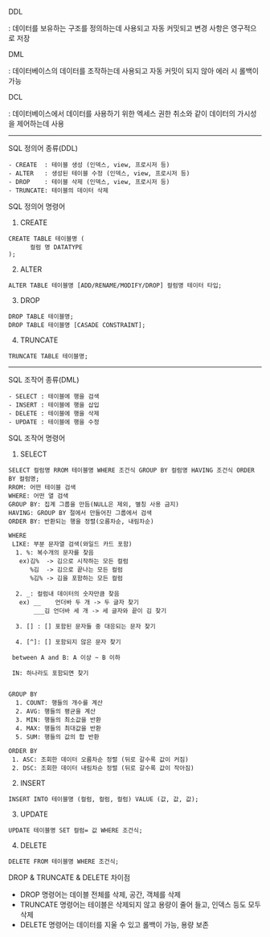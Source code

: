 DDL

: 데이터를 보유하는 구조를 정의하는데 사용되고 자동 커밋되고 변경 사항은 영구적으로 저장

DML

: 데이터베이스의 데이터를 조작하는데 사용되고 자동 커밋이 되지 않아 에러 시 롤백이 가능


DCL

: 데이터베이스에서 데이터를 사용하기 위한 엑세스 권한 취소와 같이 데이터의 가시성을 제어하는데 사용

----

SQL 정의어 종류(DDL)

    - CREATE  : 테이블 생성 (인덱스, view, 프로시저 등)
    - ALTER   : 생성된 테이블 수정 (인덱스, view, 프로시저 등)
    - DROP    : 테이블 삭제 (인덱스, view, 프로시저 등) 
    - TRUNCATE: 테이블의 데이터 삭제
    

SQL 정의어 명령어

   1. CREATE
   
    CREATE TABLE 테이블명 (
          컬럼 명 DATATYPE
    );  

   2. ALTER

    ALTER TABLE 테이블명 [ADD/RENAME/MODIFY/DROP] 컬럼명 테이터 타입;
      
   3. DROP

    DROP TABLE 테이블명;
    DROP TABLE 테이블명 [CASADE CONSTRAINT];
      
   4. TRUNCATE

    TRUNCATE TABLE 테이블명;

-----

SQL 조작어 종류(DML)

    - SELECT : 테이블에 행을 검색
    - INSERT : 테이블에 행을 삽입 
    - DELETE : 테이블에 행을 삭제 
    - UPDATE : 테이블에 행을 수정


SQL 조작어 명령어

  1. SELECT 

    SELECT 컬럼명 RROM 테이블명 WHERE 조건식 GROUP BY 컬럼명 HAVING 조건식 ORDER BY 컬럼명;
    RROM: 어떤 테이블 검색
    WHERE: 어떤 열 검색
    GROUP BY: 집계 그룹을 만듬(NULL은 제외, 별칭 사용 금지)
    HAVING: GROUP BY 절에서 만들어진 그룹에서 검색
    ORDER BY: 반환되는 행을 정렬(오름차순, 내림차순)

    WHERE
     LIKE: 부분 문자열 검색(와일드 카드 포함)
      1. %: 복수개의 문자를 찾음 
       ex)김%  -> 김으로 시작하는 모든 컬럼
          %김  -> 김으로 끝나는 모든 컬럼 
          %김% -> 김을 포함하는 모든 컬럼 
     
      2. _: 컬럼내 데이터의 숫자만큼 찾음
       ex) __    언더바 두 개 -> 두 글자 찾기
           ___김 언더바 세 개 -> 세 글자와 끝이 김 찾기
          
      3. [] : [] 포함된 문자들 중 대응되는 문자 찾기

      4. [^]: [] 포함되지 않은 문자 찾기

     between A and B: A 이상 ~ B 이하
     
     IN: 하나라도 포함되면 찾기


    GROUP BY
      1. COUNT: 행들의 개수를 계산
      2. AVG: 행들의 평균을 계산
      3. MIN: 행들의 최소값을 반환
      4. MAX: 행들의 최대값을 반환
      5. SUM: 행들의 값의 합 반환

    ORDER BY
     1. ASC: 조회한 데이터 오름차순 정렬 (뒤로 갈수록 값이 커짐)
     2. DSC: 조회한 데이터 내림차순 정렬 (뒤로 갈수록 값이 작아짐)
     

  2. INSERT

    INSERT INTO 테이블명 (컬럼, 컬럼, 컬럼) VALUE (값, 값, 값);


  3. UPDATE

    UPDATE 테이블명 SET 컬럼= 값 WHERE 조건식;


  4. DELETE

    DELETE FROM 테이블명 WHERE 조건식; 


DROP & TRUNCATE & DELETE 차이점

+ DROP 명령어는 데이블 전체를 삭제, 공간, 객체를 삭제
+ TRUNCATE 명령어는 테이블은 삭제되지 않고 용량이 줄어 들고, 인덱스 등도 모두 삭제
+ DELETE 명령어는 데이터를 지울 수 있고 롤백이 가능, 용량 보존
      
